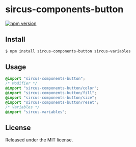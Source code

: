 # sircus-components-button

[![npm version](https://img.shields.io/npm/v/sircus-components-button.svg?style=flat)](https://www.npmjs.com/package/sircus-components-button)

## Install

```bash
$ npm install sircus-components-button sircus-variables
```

## Usage

```css
@import "sircus-components-button";
/* Modifier */
@import "sircus-components-button/color";
@import "sircus-components-button/fill";
@import "sircus-components-button/size";
@import "sircus-components-button/reset";
/* Variables */
@import "sircus-variables";
```

## License
Released under the MIT license.
